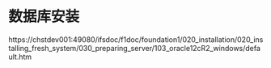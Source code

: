 # 数据库安装
https://chstdev001:49080/ifsdoc/f1doc/foundation1/020_installation/020_installing_fresh_system/030_preparing_server/103_oracle12cR2_windows/default.htm

